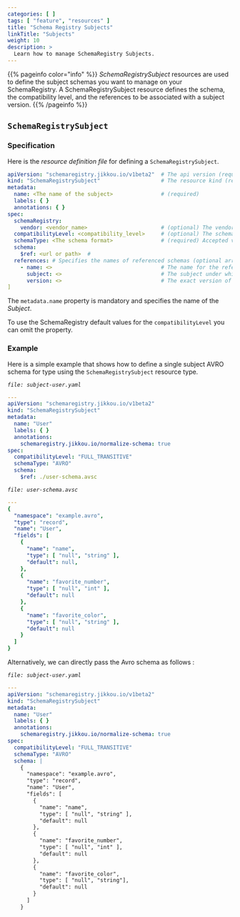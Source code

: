 ```yaml
---
categories: [ ]
tags: [ "feature", "resources" ]
title: "Schema Registry Subjects"
linkTitle: "Subjects"
weight: 10
description: >
  Learn how to manage SchemaRegistry Subjects.
---
```


{{% pageinfo color="info" %}}
_SchemaRegistrySubject_ resources are used to define the subject schemas you want to manage on your SchemaRegistry. A
SchemaRegistrySubject resource defines the schema, the compatibility level, and the references to be associated with a
subject version.
{{% /pageinfo %}}

## `SchemaRegistrySubject`

### Specification

Here is the _resource definition file_ for defining a `SchemaRegistrySubject`.

```yaml
apiVersion: "schemaregistry.jikkou.io/v1beta2"  # The api version (required)
kind: "SchemaRegistrySubject"                   # The resource kind (required)
metadata:
  name: <The name of the subject>               # (required)
  labels: { }
  annotations: { }
spec:
  schemaRegistry:
    vendor: <vendor_name>                       # (optional) The vendor of the SchemaRegistry, e.g., Confluent, Karapace, etc
  compatibilityLevel: <compatibility_level>     # (optional) The schema compatibility level for this subject.
  schemaType: <The schema format>               # (required) Accepted values are: AVRO, PROTOBUF, JSON
  schema:
    $ref: <url or path>  # 
  references: # Specifies the names of referenced schemas (optional array).
    - name: <>                                  # The name for the reference.
      subject: <>                               # The subject under which the referenced schema is registered.
      version: <>                               # The exact version of the schema under the registered subject.
]
```

The `metadata.name` property is mandatory and specifies the name of the _Subject_.

To use the SchemaRegistry default values for the `compatibilityLevel` you can omit the property.

### Example

Here is a simple example that shows how to define a single subject AVRO schema for type using
the `SchemaRegistrySubject` resource type.

_`file: subject-user.yaml`_

```yaml
---
apiVersion: "schemaregistry.jikkou.io/v1beta2"
kind: "SchemaRegistrySubject"
metadata:
  name: "User"
  labels: { }
  annotations:
    schemaregistry.jikkou.io/normalize-schema: true
spec:
  compatibilityLevel: "FULL_TRANSITIVE"
  schemaType: "AVRO"
  schema:
    $ref: ./user-schema.avsc
```

_`file: user-schema.avsc`_

```yaml
---
{
  "namespace": "example.avro",
  "type": "record",
  "name": "User",
  "fields": [
    {
      "name": "name",
      "type": [ "null", "string" ],
      "default": null,
    },
    {
      "name": "favorite_number",
      "type": [ "null", "int" ],
      "default": null
    },
    {
      "name": "favorite_color",
      "type": [ "null", "string" ],
      "default": null
    }
  ]
}
```

Alternatively, we can directly pass the Avro schema as follows :

_`file: subject-user.yaml`_

```yaml
---
apiVersion: "schemaregistry.jikkou.io/v1beta2"
kind: "SchemaRegistrySubject"
metadata:
  name: "User"
  labels: { }
  annotations:
    schemaregistry.jikkou.io/normalize-schema: true
spec:
  compatibilityLevel: "FULL_TRANSITIVE"
  schemaType: "AVRO"
  schema: |
    {
      "namespace": "example.avro",
      "type": "record",
      "name": "User",
      "fields": [
        {
          "name": "name",
          "type": [ "null", "string" ],
          "default": null
        },
        {
          "name": "favorite_number",
          "type": [ "null", "int" ],
          "default": null
        },
        {
          "name": "favorite_color",
          "type": [ "null", "string"],
          "default": null
        }
      ]
    }
```